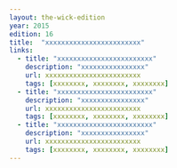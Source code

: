 ```yaml
---
layout: the-wick-edition
year: 2015
edition: 16
title:  "xxxxxxxxxxxxxxxxxxxxxxxx"
links:
  - title: "xxxxxxxxxxxxxxxxxxxxxxxx"
    description: "xxxxxxxxxxxxxxxx"
    url: xxxxxxxxxxxxxxxxxxxxxxxx
    tags: [xxxxxxxx, xxxxxxxx, xxxxxxxx]
  - title: "xxxxxxxxxxxxxxxxxxxxxxxx"
    description: "xxxxxxxxxxxxxxxx"
    url: xxxxxxxxxxxxxxxxxxxxxxxx
    tags: [xxxxxxxx, xxxxxxxx, xxxxxxxx]
  - title: "xxxxxxxxxxxxxxxxxxxxxxxx"
    description: "xxxxxxxxxxxxxxxx"
    url: xxxxxxxxxxxxxxxxxxxxxxxx
    tags: [xxxxxxxx, xxxxxxxx, xxxxxxxx]
---
```

